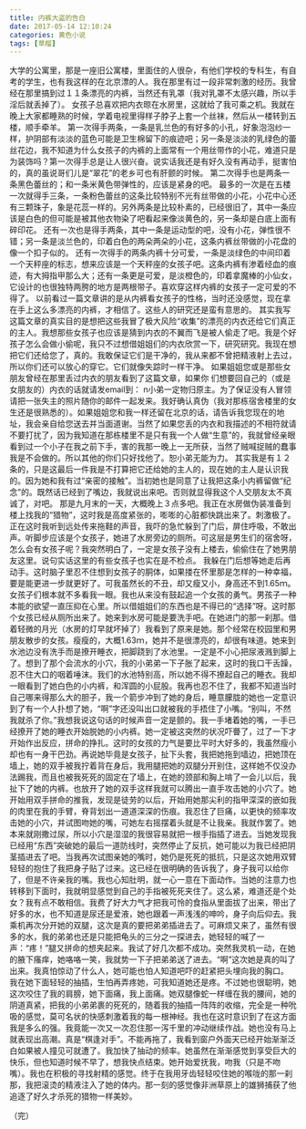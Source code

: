```yaml
---
title: 内裤大盗的告白
date: 2017-05-14 12:10:24
categories: 黄色小说
tags: [草榴]
---
```

大学的公寓里，那是一座旧公寓楼，里面住的人很杂，有他们学校的专科生，有自考的学生，也有我这样的在北京漂的人。我在那里有过一段非常刺激的经历。我曾经在那里搞到过１１条漂亮的内裤，当然还有乳罩（我对乳罩不太感兴趣，所以手淫后就丢掉了）。
女孩子总喜欢把内衣晾在水房里，这就给了我可乘之机。我就在晚上大家都睡熟的时候，学着电视里得样子脖子上套一个丝袜，然后从一楼转到五楼，顺手牵羊。
第一次得手两条，一条是乳兰色的有好多的小孔，好象泡泡纱一样，护阴部有淡淡的蓝色可能是卫生棉留下的痕迹吧；另一条是淡淡的乳绿色的蕾丝花边，我不知道为什么女孩子的内裤的上面常有一个用丝带作的小花，难道只是为装饰吗？第一次得手总是让人很兴奋。说实话我还是有好久没有再动手，挺害怕的，真的虽说哥们儿是“翠花”的老乡可也有肝颤的时候。
第二次得手也是两条一条黑色蕾丝的；和一条米黄色带弹性的，应该是紧身的吧。
最多的一次是在五楼一次就得手三条，一条粉色蕾丝的这条比较特别不光有丝带做的小花，小花中心还有三颗珠子，象是花蕊一样的。另外两条是比较朴素的，已经很旧了，其中一条应该是白色的但可能是被其他衣物染了吧看起来像淡黄色的，另一条却是白底上面有碎印花。
还有一次也是得手两条，其中一条是运动型的吧，没有小花，弹性很不错；另一条是淡兰色的，印着白色的两朵两朵的小花，这条内裤丝带做的小花盘的像一个扣子似的。
还有一次得手的两条内裤十分可爱，一条是淡绿色的中间印着一个天秤座的标志，想来应该是一个天秤座的女孩子吧。这条内裤有渗着经血的痕迹，有大拇指甲那么大；还有一条更是可爱，是淡橙色的，印着拿魔棒的小仙女，它设计的也很独特两胯的地方是两根带子。喜欢穿这样内裤的女孩子一定可爱的不得了。
以前看过一篇文章讲的是从内裤看女孩子的性格，当时还没感觉，现在拿在手上这么多漂亮的内裤，才相信了。这些人的研究还是蛮有意思的。
其实我写这篇文章的真实目的是想把这些我冒了极大风险“收集”的漂亮的内衣还给它们真正的主人。我想那些女孩子也应该是猜到内衣的不翼而飞是被人偷走了吧。我是个好孩子怎么会做小偷呢，我只不过想借姐姐们的内衣欣赏一下，研究研究。我现在想把它们还给您了，真的。我敢保证它们是干净的，我从来都不曾把精液射上去过，所以你们还可以放心的穿它。它们就像失踪时一样干净。
如果姐姐您或是那些女朋友曾经在那里丢过内衣的朋友看到了这篇文章，如果你 们想要回自己的（或是女朋友的）内衣的话就请发email到： n小弟一定物归原主。为了保证没有人冒领请把一张失主的照片随你的邮件一起发来。我好确认真伪（我对那栋宿舍楼里的女生还是很熟悉的）。如果姐姐您和我一样还留在北京的话，请告诉我您现在的地址，我会亲自给您送去并当面道谢。当然了如果您丢的内衣和我描述的不相符就请不要打扰了，因为我知道在那栋楼里不是只有我一个人做“生意”的，我就曾经亲眼看到过一个小子在我之前下手，害的我那一晚上一无所获，当然了贼喊捉贼的蠢事我是不会做的。所以其他的你们只好找他了。恕小弟无能为力。
其实我是有１２条的，只是这最后一件我是不打算把它还给她的主人的，现在她的主人是认识我的。因为她和我有过“亲密的接触”。当初她也是同意了让我把这条小内裤留做“纪念”的。既然话已经到了嘴边，我就说出来吧。否则就显得我这个人交朋友太不真诚了，对吧。
那是九月末的一天，大概晚上３点多吧。我正在水房做伪装准备到楼上找我的“猎物”，这时我是高度紧张的，嘭嘭的心脏都快跳出来了。刺激极了。正在这时我听到远处传来拖鞋的声音，我吓的急忙躲到了门后，屏住呼吸，不敢出声。听脚步应该是个女孩子，她进了水房旁边的厕所。可这层是男生们的宿舍呀，怎么会有女孩子呢？我突然明白了，一定是女孩子没有上楼去，偷偷住在了她男朋友这里。说句实话这里的有些女孩子也实在是不检点。
我躲在门后想等她走后再动手。这时脑子里忍不住想到女孩子的胴体，如果搂在怀里那是怎样的一种幸福，要是能更进一步就更好了。可我虽然长的不丑，却又瘦又小，身高还不到1.65ｍ。女孩子们根本就不多看我一眼。我也从来没有鼓起追一个女孩的勇气。男孩子一种本能的欲望一直压抑在心里。所以借姐姐们的东西也是不得已的“选择”呀。这时那个女孩已经从厕所出来了。她来到水房可能是要洗手吧。在她进门的那一刹那。借着轻微的月光（水房的灯早就坏掉了）我看到了原来是她。那个经常在校园里和男朋友散步的女孩。瘦瘦的，大概1.63ｍ，她并不是很漂亮的，却很有味道。她来到水池边没有洗手而是撩开睡衣，把脚跷到了水池里。一定是不小心把尿液溅到脚上了。想到了那个会流水的小穴，我的小弟弟一下子胀了起来，这时的我口干舌躁，忍不住大口的咽着唾沫。我们的水池特别高，所以她不得不撩起自己的睡衣。我却一眼看到了她白色的小内裤，和浑圆的小屁股。我再也忍不住了，我都不知道当时自己哪来得那么大的胆子，我一个箭步冲到了她的身后，睡意朦胧的她也一定意识到了有一个人扑想了她，“啊”字还没叫出口就被我的手捂住了小嘴。“别叫，不然我就杀了你。”我想我说这句话的时候声音一定是颤的。我一手堵着她的嘴，一手已经撩开了她的睡衣开始脱她的小内裤。她一定被这突然的状况吓瞢了，过了一下才开始作出反应，拼命的挣扎。这时的女孩的力气是要比平时大好多的，我虽然瘦小却也有一身干巴劲。再说她毕竟是女孩子，扯下头套，我把她拖到墙边，把她顶在墙上，她的双手被我拧着背在身后，我用腿把她的双腿分开别住，这样她不仅没办法踢我，而且也被我死死的固定在了墙上，在她的颈部和胸上啃了一会儿以后，我扯下了她的内裤。也放开了她的双手这样我就可以腾出一直手攻击她的小穴了。她开始用双手拼命的推我，发现是徒劳的以后，开始用她那尖利的指甲深深的嵌如我的肉里在我的手臂，脊背划出一道道深深的伤痕。我忍住了巨痛，以更快的频率攻击她的小穴，并试图吻她的嘴，可她左右摇摆着头就是不让我亲。我就作罢了。她本来就刚撒过尿，所以小穴是湿湿的我很容易就把一根手指插了进去。当她发现我已经用“东西”突破她的最后一道防线时，突然停止了反抗，她可能以为我已经把阴茎插进去了吧。当我再次试图亲她的嘴时，她仍是死死的抵抗，只是这次她用双臂轻轻的抱住了我把身子贴了过来。这已经在很明确的告诉我了，身子我可以给你了，但是不许亲我的嘴。我也心知肚明，就一心一意在下面动作。当她的注意力也转移到下面时，我就明显感觉到自己的手指被死死夹住了。这么紧，难道还是个处女？我有点不敢相信。我费了好大力气才把我可怜的食指从里面拔了出来，带出了好多的水，也不知道是尿还是爱液，她也跟着一声浅浅的呻吟，身子向后仰去。我乘机再次分开她的双腿，这次是真的要把弟弟插进去了。可麻烦又来了，虽然有很多的水，我的弟弟也还是只能把龟头的三分之一探进去，她轻轻的喊了一声：“疼！”腿又拼命的想夹起来。我试了好几次都不成功。突然我灵机一动，在她的腋下瘙痒，她咯咯一笑，我就势一下子把弟弟送了进去。“啊”这次她是真的叫了出来。我真怕惊动了什么人，她可能也怕人知道吧吓的赶紧把头埋向我的胸口。
我在她下面轻轻的抽插，生怕再弄疼她，可我知道她还是疼。不过她也很聪明，她这次咬住了我的肩膀，她下面痛，我上面痛。她双腿像蛇一样缠在我的腰间，她的阴道真紧，把我的小弟弟裹的死死的，随着我的抽插一阵阵的收缩，完全是一种吮吸的感觉，莫可名状的快感刺激着我的每一根神经。我也在这时意识到了在这方面我是多么的强。我竟能一次又一次忍住那一泻千里的冲动继续作战。她也没有马上就表现出高潮。真是“棋逢对手”。不能再拖了，我看到窗户外面天已经开始渐渐泛白如果被人撞见可就遭了。我加快了抽动的频率。她虽然在渐渐感觉到享受巨大的快乐，但也知道时候不早了，想我快点结束。她开始爱抚我，吻我（只是不吻嘴）。我也在积极的寻找射精的感觉。终于在我用牙齿轻轻咬住她的喉咙的那一刹那，我把滚烫的精液注入了她的体内。那一刻的感觉像非洲草原上的雄狮捕获了他追逐了好久才杀死的猎物一样美妙。

（完）